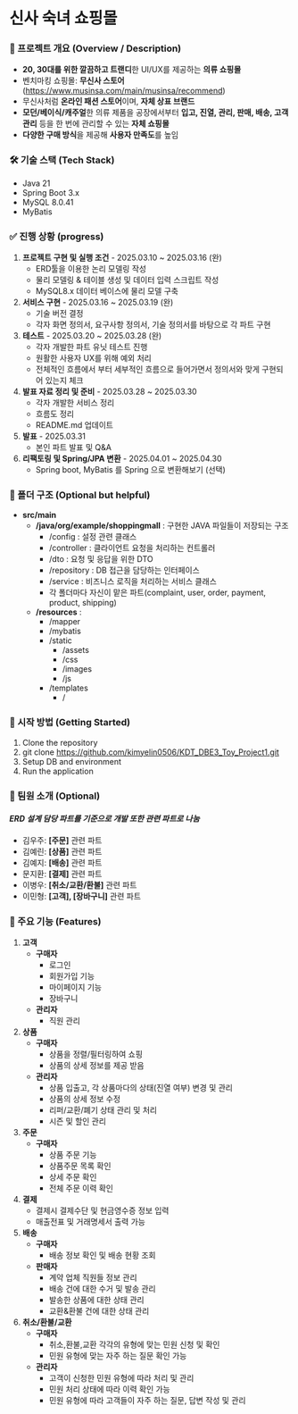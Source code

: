 # **신사 숙녀 쇼핑몰**
### 📖 프로젝트 개요 (Overview / Description)

- **20, 30대를 위한 깔끔하고 트랜디**한 UI/UX를 제공하는 **의류 쇼핑몰**
- 벤치마킹 쇼핑몰: **무신사 스토어** (https://www.musinsa.com/main/musinsa/recommend)
- 무신사처럼 **온라인 패션 스토어**이며, **자체 상표 브랜드**
- **모던/베이식/캐주얼**한 의류 제품을 공장에서부터 **입고, 진열, 관리, 판매, 배송, 고객 관리** 등을 한 번에 관리할 수 있는 **자체 쇼핑몰**
- **다양한 구매 방식**을 제공해 **사용자 만족도**를 높임

### 🛠️ 기술 스택 (Tech Stack)

- Java 21
- Spring Boot 3.x
- MySQL 8.0.41
- MyBatis

### ✅ 진행 상황 (progress)

1. **프로젝트 구현 및 실행 조건** - 2025.03.10 ~ 2025.03.16 (완)
    - ERD툴을 이용한 논리 모델링 작성
    - 물리 모델링 & 테이블 생성 및 데이터 입력 스크립트 작성
    - MySQL8.x 데이터 베이스에 물리 모델 구축
2. **서비스 구현** - 2025.03.16 ~ 2025.03.19 (완)
    - 기술 버전 결정
    - 각자 화면 정의서, 요구사항 정의서, 기술 정의서를 바탕으로 각 파트 구현
3. **테스트** - 2025.03.20 ~ 2025.03.28 (완)
    - 각자 개발한 파트 유닛 테스트 진행
    - 원활한 사용자 UX를 위해 예외 처리
    - 전체적인 흐름에서 부터 세부적인 흐름으로 들어가면서 정의서와 맞게 구현되어 있는지 체크
4. **발표 자료 정리 및 준비** - 2025.03.28 ~ 2025.03.30 
    - 각자 개발한 서비스 정리
    - 흐름도 정리
    - README.md 업데이트
5. **발표** - 2025.03.31
    - 본인 파트 발표 및 Q&A
6. **리팩토링 및 Spring/JPA 변환** - 2025.04.01 ~ 2025.04.30
    - Spring boot, MyBatis 를 Spring 으로 변환해보기 (선택)


### 📂 폴더 구조 (Optional but helpful)
- **src/main**
  - **/java/org/example/shoppingmall** : 구현한 JAVA 파일들이 저장되는 구조
    - /config : 설정 관련 클래스
    - /controller : 클라이언트 요청을 처리하는 컨트롤러
    - /dto : 요청 및 응답을 위한 DTO
    - /repository : DB 접근을 담당하는 인터페이스
    - /service : 비즈니스 로직을 처리하는 서비스 클래스
    - 각 폴더마다 자신이 맡은 파트(complaint, user, order, payment, product, shipping)
  - **/resources** :
    - /mapper
    - /mybatis
    - /static
      - /assets
      - /css
      - /images
      - /js
    - /templates
      - /

### 🚀 시작 방법 (Getting Started)
1. Clone the repository
2. git clone https://github.com/kimyelin0506/KDT_DBE3_Toy_Project1.git
3. Setup DB and environment
4. Run the application

### 👤 팀원 소개 (Optional)

#### *ERD 설계 담당 파트를 기준으로 개발 또한 관련 파트로 나눔*

- 김우주: **[주문]** 관련 파트
- 김예린: **[상품]** 관련 파트
- 김예지: **[배송]** 관련 파트
- 문지환: **[결제]** 관련 파트
- 이병우: **[취소/교환/환불]** 관련 파트
- 이민형: **[고객], [장바구니]** 관련 파트

### 📌 주요 기능 (Features)

1. **고객**
    - **구매자**
        - 로그인
        - 회원가입 기능
        - 마이페이지 기능
        - 장바구니
    - **관리자**
        - 직원 관리
2. **상품**
    - **구매자**
        - 상품을 정렬/필터링하여 쇼핑
        - 상품의 상세 정보를 제공 받음
    - **관리자**
        - 상품 입출고, 각 상품마다의 상태(진열 여부) 변경 및 관리
        - 상품의 상세 정보 수정
        - 리퍼/교환/폐기 상태 관리 및 처리
        - 시즌 및 할인 관리
3. **주문**
    - **구매자**
        - 상품 주문 기능
        - 상품주문 목록 확인
        - 상세 주문 확인
        - 전체 주문 이력 확인
4. **결제**
    - 결제시 결제수단 및 현금영수증 정보 입력
    - 매출전표 및 거래명세서 출력 가능
5. **배송**
    - **구매자**
        - 배송 정보 확인 및 배송 현황 조회
    - **판매자**
        - 계약 업체 직원들 정보 관리
        - 배송 건에 대한 수거 및 발송 관리
        - 발송한 상품에 대한 상태 관리
        - 교환&환불 건에 대한 상태 관리
6. **취소/환불/교환**
    - **구매자**
        - 취소,환불,교환 각각의 유형에 맞는 민원 신청 및 확인
        - 민원 유형에 맞는 자주 하는 질문 확인 가능
    - **관리자**
        - 고객이 신청한 민원 유형에 따라 처리 및 관리
        - 민원 처리 상태에 따라 이력 확인 가능
        - 민원 유형에 따라 고객들이 자주 하는 질문, 답변 작성 및 관리
